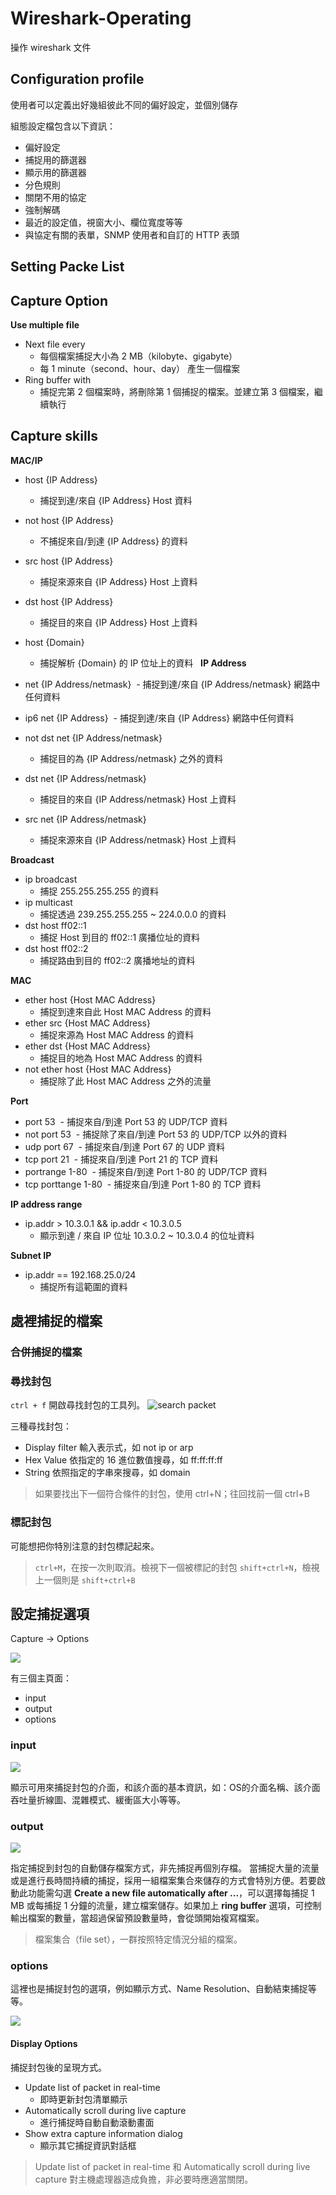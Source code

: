 # Wireshark-Operating
操作 wireshark 文件

## Configuration profile
使用者可以定義出好幾組彼此不同的偏好設定，並個別儲存

組態設定檔包含以下資訊：
- 偏好設定
- 捕捉用的篩選器
- 顯示用的篩選器
- 分色規則
- 關閉不用的協定
- 強制解碼
- 最近的設定值，視窗大小、欄位寬度等等
- 與協定有關的表單，SNMP 使用者和自訂的 HTTP 表頭

## Setting Packe List


## Capture Option

**Use multiple file**
- Next file every
  - 每個檔案捕捉大小為 2 MB（kilobyte、gigabyte）
  - 每 1 minute（second、hour、day） 產生一個檔案
- Ring buffer with
  - 捕捉完第 2 個檔案時，將刪除第 1 個捕捉的檔案。並建立第 3 個檔案，繼續執行
  
## Capture skills

**MAC/IP**
- host {IP Address}
  - 捕捉到達/來自 {IP Address} Host 資料
- not host {IP Address}
  - 不捕捉來自/到達 {IP Address} 的資料
- src host {IP Address}
  - 捕捉來源來自 {IP Address} Host 上資料
- dst host {IP Address}
  - 捕捉目的來自 {IP Address} Host 上資料
- host {Domain}
  - 捕捉解析 {Domain} 的 IP 位址上的資料
  
**IP Address**

- net {IP Address/netmask}
  - 捕捉到達/來自 {IP Address/netmask} 網路中任何資料
- ip6 net {IP Address}
  - 捕捉到達/來自 {IP Address} 網路中任何資料
- not dst net {IP Address/netmask}
  - 捕捉目的為 {IP Address/netmask} 之外的資料
- dst net {IP Address/netmask}
  - 捕捉目的來自 {IP Address/netmask} Host 上資料
- src net {IP Address/netmask}
  - 捕捉來源來自 {IP Address/netmask} Host 上資料
  
**Broadcast**
- ip broadcast
  - 捕捉 255.255.255.255 的資料
- ip multicast
  - 捕捉透過 239.255.255.255 ~ 224.0.0.0 的資料
- dst host ff02::1
  - 捕捉 Host 到目的 ff02::1 廣播位址的資料
- dst host ff02::2
  - 捕捉路由到目的 ff02::2 廣播地址的資料
  
**MAC**
- ether host {Host MAC Address}
  - 捕捉到達來自此 Host MAC Address 的資料
- ether src {Host MAC Address}
  - 捕捉來源為 Host MAC Address 的資料
- ether dst {Host MAC Address}
  - 捕捉目的地為 Host MAC Address 的資料
- not ether host {Host MAC Address}
  - 捕捉除了此 Host MAC Address 之外的流量
  
**Port**
- port 53
  - 捕捉來自/到達 Port 53 的 UDP/TCP 資料
- not port 53
  - 捕捉除了來自/到達 Port 53 的 UDP/TCP 以外的資料
- udp port 67
  - 捕捉來自/到達 Port 67 的 UDP 資料
- tcp port  21
  - 捕捉來自/到達 Port 21 的 TCP 資料
- portrange 1-80
  - 捕捉來自/到達 Port 1-80 的 UDP/TCP 資料
- tcp porttange 1-80
  - 捕捉來自/到達 Port 1-80 的 TCP 資料

**IP address range**
- ip.addr > 10.3.0.1 && ip.addr < 10.3.0.5
  - 顯示到達 / 來自 IP 位址 10.3.0.2 ~ 10.3.0.4 的位址資料

**Subnet IP**
- ip.addr == 192.168.25.0/24
  - 捕捉所有這範圍的資料
  
## 處裡捕捉的檔案
### 合併捕捉的檔案
### 尋找封包
`ctrl + f` 開啟尋找封包的工具列。
![search packet](https://github.com/CCH0124/Wireshark-Operating/blob/master/Image/arp/Search%20Packet.png)

三種尋找封包：
- Display filter 輸入表示式，如 not ip or arp
- Hex Value 依指定的 16 進位數值搜尋，如 ff:ff:ff:ff
- String 依照指定的字串來搜尋，如 domain
> 如果要找出下一個符合條件的封包，使用 ctrl+N；往回找前一個 ctrl+B

### 標記封包
可能想把你特別注意的封包標記起來。

>`ctrl+M`，在按一次則取消。檢視下一個被標記的封包 `shift+ctrl+N`，檢視上一個則是 `shift+ctrl+B`

## 設定捕捉選項

Capture -> Options

![](https://i.imgur.com/PLfQfNI.png)

有三個主頁面：
- input
- output
- options

### input
![](https://i.imgur.com/PLfQfNI.png)

顯示可用來捕捉封包的介面，和該介面的基本資訊，如：OS的介面名稱、該介面吞吐量折線圖、混雜模式、緩衝區大小等等。

### output
![](https://i.imgur.com/rqFxXWR.png)

指定捕捉到封包的自動儲存檔案方式，非先捕捉再個別存檔。
當捕捉大量的流量或是進行長時間持續的捕捉，採用一組檔案集合來儲存的方式會特別方便。若要啟動此功能需勾選 **Create a new file automatically after ...**，可以選擇每捕捉 1 MB 或每捕捉 1 分鐘的流量，建立檔案儲存。如果加上 **ring buffer** 選項，可控制輸出檔案的數量，當超過保留預設數量時，會從頭開始複寫檔案。

>檔案集合（file set），一群按照特定情況分組的檔案。

### options
這裡也是捕捉封包的選項，例如顯示方式、Name Resolution、自動結束捕捉等等。

![](https://i.imgur.com/c6ejTHQ.png)

#### Display Options
捕捉封包後的呈現方式。

- Update list of packet in real-time
  - 即時更新封包清單顯示
- Automatically scroll during live capture
  - 進行捕捉時自動自動滾動畫面
- Show extra capture information dialog
  - 顯示其它捕捉資訊對話框

>Update list of packet in real-time 和 Automatically scroll during live capture 對主機處理器造成負擔，非必要時應適當關閉。

